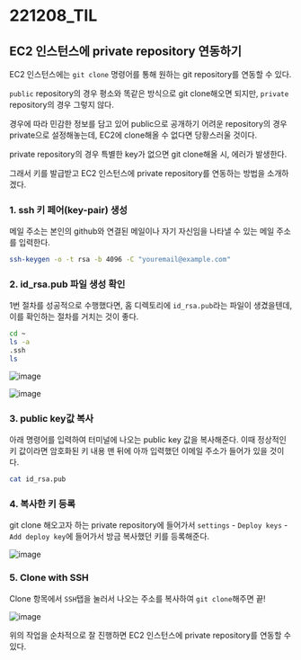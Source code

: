 # 221208_TIL

## EC2 인스턴스에 private repository 연동하기

EC2 인스턴스에는 `git clone` 명령어를 통해 원하는 git repository를 연동할 수 있다.

`public` repository의 경우 평소와 똑같은 방식으로 git clone해오면 되지만, `private` repository의 경우 그렇지 않다.

경우에 따라 민감한 정보를 담고 있어 public으로 공개하기 어려운 repository의 경우 private으로 설정해놓는데,  EC2에 clone해올 수 없다면 당황스러울 것이다.

private repository의 경우 특별한 key가 없으면 git clone해올 시, 에러가 발생한다.

그래서 키를 발급받고 EC2 인스턴스에 private repository를 연동하는 방법을 소개하겠다.

### 1. ssh 키 페어(key-pair) 생성

메일 주소는 본인의 github와 연결된 메일이나 자기 자신임을 나타낼 수 있는 메일 주소를 입력한다.

```bash
ssh-keygen -o -t rsa -b 4096 -C "youremail@example.com"
```

### 2. id_rsa.pub 파일 생성 확인

1번 절차를 성공적으로 수행했다면, 홈 디렉토리에 `id_rsa.pub`라는 파일이 생겼을텐데, 이를 확인하는 절차를 거치는 것이 좋다.

```bash
cd ~
ls -a
.ssh
ls
```

![image](https://user-images.githubusercontent.com/93081720/206493756-4d263522-4987-4f9a-ba26-de1bcac84330.png)

![image](https://user-images.githubusercontent.com/93081720/206494146-e18988c4-1392-41ee-8d9b-72f765b43c4b.png)

### 3. public key값 복사

아래 명령어를 입력하여 터미널에 나오는 public key 값을 복사해준다. 이때 정상적인 키 값이라면 암호화된 키 내용 맨 뒤에 아까 입력했던 이메일 주소가 들어가 있을 것이다.

```bash
cat id_rsa.pub
```

### 4. 복사한 키 등록

git clone 해오고자 하는 private repository에 들어가서 `settings` - `Deploy keys` - `Add deploy key`에 들어가서 방금 복사했던 키를 등록해준다.

![image](https://user-images.githubusercontent.com/93081720/206495761-9b147c80-394d-431c-b7fe-80914de45ad0.png)

### 5. Clone with SSH

Clone 항목에서 `SSH`탭을 눌러서 나오는 주소를 복사하여 `git clone`해주면 끝!

![image](https://user-images.githubusercontent.com/93081720/206496328-0616467b-c585-4148-82d7-697ed0ce9828.png)

위의 작업을 순차적으로 잘 진행하면 EC2 인스턴스에 private repository를 연동할 수 있다.